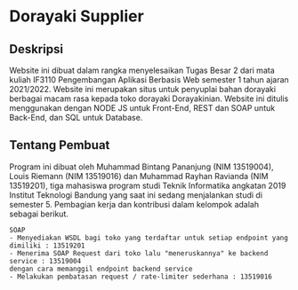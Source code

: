 # Dorayaki Supplier
## Deskripsi

Website ini dibuat dalam rangka menyelesaikan Tugas Besar 2 dari mata kuliah IF3110 Pengembangan Aplikasi Berbasis Web semester 1 tahun ajaran 2021/2022. Website ini merupakan situs untuk penyuplai bahan dorayaki berbagai macam rasa kepada toko dorayaki Dorayakinian. Website ini ditulis menggunakan dengan NODE JS untuk Front-End, REST dan SOAP untuk Back-End, dan SQL untuk Database.

## Tentang Pembuat

Program ini dibuat oleh Muhammad Bintang Pananjung (NIM 13519004), Louis Riemann (NIM 13519016) dan Muhammad Rayhan Ravianda (NIM 13519201), tiga mahasiswa program studi Teknik Informatika angkatan 2019 Institut Teknologi Bandung yang saat ini sedang menjalankan studi di semester 5. Pembagian kerja dan kontribusi dalam kelompok adalah sebagai berikut.
```
SOAP
- Menyediakan WSDL bagi toko yang terdaftar untuk setiap endpoint yang dimiliki : 13519201
- Menerima SOAP Request dari toko lalu "meneruskannya" ke backend service : 13519004
dengan cara memanggil endpoint backend service
- Melakukan pembatasan request / rate-limiter sederhana : 13519016
```
